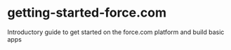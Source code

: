 # getting-started-force.com
Introductory guide to get started on the force.com platform and build basic apps
